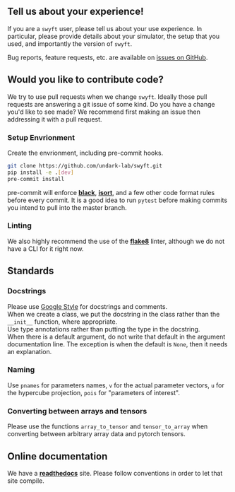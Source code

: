 ## Tell us about your experience!

If you are a `swyft` user, please tell us about your use experience.
In particular, please provide details about your simulator, the setup that you used, and importantly the version of `swyft`.

Bug reports, feature requests, etc. are available on [issues on GitHub](https://github.com/undark-lab/swyft/issues).

## Would you like to contribute code?

We try to use pull requests when we change `swyft`.
Ideally those pull requests are answering a git issue of some kind.
Do you have a change you'd like to see made? We recommend first making an issue then addressing it with a pull request.

### Setup Envrionment

Create the envrionment, including pre-commit hooks.

```bash
git clone https://github.com/undark-lab/swyft.git
pip install -e .[dev]
pre-commit install
```

pre-commit will enforce **[black](https://github.com/psf/black)**,
**[isort](https://github.com/timothycrosley/isort)**,
and a few other code format rules before every commit.
It is a good idea to run `pytest` before making commits you intend to pull into the master branch.

### Linting
We also highly recommend the use of the **[flake8](https://flake8.pycqa.org/en/latest/)** linter, although we do not have a CLI for it right now.

## Standards

### Docstrings
Please use [Google Style](http://google.github.io/styleguide/pyguide.html#38-comments-and-docstrings) for docstrings and comments.  
When we create a class, we put the docstring in the class rather than the `__init__` function, where appropriate.  
Use type annotations rather than putting the type in the docstring.  
When there is a default argument, do not write that default in the argument documentation line. The exception is when the default is `None`, then it needs an explanation.  

### Naming
Use `pnames` for parameters names, `v` for the actual parameter vectors, `u` for the hypercube projection, `pois` for "parameters of interest".

### Converting between arrays and tensors
Please use the functions `array_to_tensor` and `tensor_to_array` when converting between arbitrary array data and pytorch tensors.


## Online documentation

We have a **[readthedocs](https://swyft.readthedocs.io/en/latest/)** site.
Please follow conventions in order to let that site compile.

